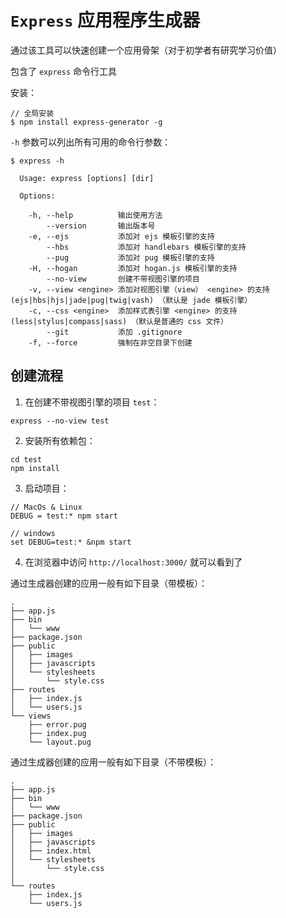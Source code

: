# `Express` 应用程序生成器

通过该工具可以快速创建一个应用骨架（对于初学者有研究学习价值）

包含了 `express` 命令行工具

安装：
```
// 全局安装
$ npm install express-generator -g
```

`-h` 参数可以列出所有可用的命令行参数：
```
$ express -h

  Usage: express [options] [dir]

  Options:

    -h, --help          输出使用方法
        --version       输出版本号
    -e, --ejs           添加对 ejs 模板引擎的支持
        --hbs           添加对 handlebars 模板引擎的支持
        --pug           添加对 pug 模板引擎的支持
    -H, --hogan         添加对 hogan.js 模板引擎的支持
        --no-view       创建不带视图引擎的项目
    -v, --view <engine> 添加对视图引擎（view） <engine> 的支持 (ejs|hbs|hjs|jade|pug|twig|vash) （默认是 jade 模板引擎）
    -c, --css <engine>  添加样式表引擎 <engine> 的支持 (less|stylus|compass|sass) （默认是普通的 css 文件）
        --git           添加 .gitignore
    -f, --force         强制在非空目录下创建
```

## 创建流程
1. 在创建不带视图引擎的项目 `test`：
```
express --no-view test
```

2. 安装所有依赖包：
```
cd test
npm install
```

3. 启动项目：

```
// MacOs & Linux
DEBUG = test:* npm start

// windows
set DEBUG=test:* &npm start
```

4. 在浏览器中访问  `http://localhost:3000/` 就可以看到了


通过生成器创建的应用一般有如下目录（带模板）：

```
.
├── app.js
├── bin
│   └── www
├── package.json
├── public
│   ├── images
│   ├── javascripts
│   └── stylesheets
│       └── style.css
├── routes
│   ├── index.js
│   └── users.js
└── views
    ├── error.pug
    ├── index.pug
    └── layout.pug

```

通过生成器创建的应用一般有如下目录（不带模板）：

```
.
├── app.js
├── bin
│   └── www
├── package.json
├── public
│   ├── images
│   ├── javascripts
│   ├── index.html
│   └── stylesheets
│       └── style.css
│
└── routes
    ├── index.js
    └── users.js
```